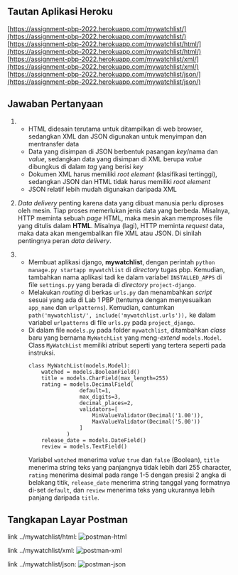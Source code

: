 ## Tautan Aplikasi Heroku
[https://assignment-pbp-2022.herokuapp.com/mywatchlist/](https://assignment-pbp-2022.herokuapp.com/mywatchlist/)<br>
[https://assignment-pbp-2022.herokuapp.com/mywatchlist/html/](https://assignment-pbp-2022.herokuapp.com/mywatchlist/html/)<br>
[https://assignment-pbp-2022.herokuapp.com/mywatchlist/xml/](https://assignment-pbp-2022.herokuapp.com/mywatchlist/xml/)<br>
[https://assignment-pbp-2022.herokuapp.com/mywatchlist/json/](https://assignment-pbp-2022.herokuapp.com/mywatchlist/json/)

## Jawaban Pertanyaan
1. - HTML didesain terutama untuk ditampilkan di web browser, sedangkan XML dan JSON digunakan untuk menyimpan dan mentransfer data
   - Data yang disimpan di JSON berbentuk pasangan *key*/nama dan *value*, sedangkan data yang disimpan di XML berupa *value* dibungkus di dalam *tag* yang berisi *key*
   - Dokumen XML harus memiliki *root element* (klasifikasi tertinggi), sedangkan JSON dan HTML tidak harus memiliki *root element*
   - JSON relatif lebih mudah digunakan daripada XML

2. *Data delivery* penting karena data yang dibuat manusia perlu diproses oleh mesin. Tiap proses memerlukan jenis data yang berbeda.
   Misalnya, HTTP meminta sebuah *page* HTML, maka mesin akan memproses file yang ditulis dalam **HTML**. Misalnya (lagi), HTTP meminta *request* data,
   maka data akan mengembalikan file XML atau JSON. Di sinilah pentingnya peran *data delivery*.
   

3. - Membuat aplikasi django, **mywatchlist**, dengan perintah `python manage.py startapp mywatchlist` di *directory* tugas pbp. 
     Kemudian, tambahkan nama aplikasi tadi ke dalam variabel `INSTALLED_APPS` di file `settings.py` yang berada di *directory* `project-django`.
   - Melakukan *routing* di berkas `urls.py` dan menambahkan *script* sesuai yang ada di Lab 1 PBP (tentunya dengan menyesuaikan `app_name` dan `urlpatterns`).
     Kemudian, cantumkan `path('mywatchlist/', include('mywatchlist.urls')),` ke dalam variabel `urlpatterns` di file `urls.py` pada `project_django`.
   - Di dalam file `models.py` pada folder `mywatchlist`, ditambahkan *class* baru yang bernama `MyWatchList` yang meng-*extend* `models.Model`.
     Class `MyWatchList` memiliki atribut seperti yang tertera seperti pada instruksi.
     ```
     class MyWatchList(models.Model):
         watched = models.BooleanField()
         title = models.CharField(max_length=255)
         rating = models.DecimalField( 
                     default=1,
                     max_digits=3,
                     decimal_places=2,
                     validators=[
                         MinValueValidator(Decimal('1.00')),
                         MaxValueValidator(Decimal('5.00'))
                     ]              
                 )
         release_date = models.DateField()
         review = models.TextField()
     ```
     Variabel `watched` menerima *value* `true` dan `false` (Boolean), `title` menerima string teks yang panjangnya tidak lebih dari 255 character,
     `rating` menerima desimal pada range 1-5 dengan presisi 2 angka di belakang titik, `release_date` menerima string tanggal yang formatnya di-set `default`,
     dan `review` menerima teks yang ukurannya lebih panjang daripada `title`.

## Tangkapan Layar Postman
link ../mywatchlist/html:
![postman-html](https://user-images.githubusercontent.com/89509266/191427802-b469f175-836d-4254-a583-3b00e1362584.jpg)<br>

link ../mywatchlist/xml:
![postman-xml](https://user-images.githubusercontent.com/89509266/191428141-17aae277-dd33-48d9-a0d1-6e0cf7cf4d79.jpg)<br>

link ../mywatchlist/json:
![postman-json](https://user-images.githubusercontent.com/89509266/191428219-c7e59a0f-a56f-4450-8b80-f16290cb0eed.jpg)<br>